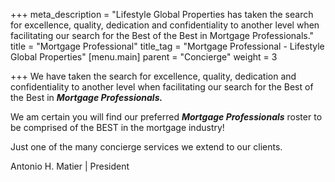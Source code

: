 +++
meta_description = "Lifestyle Global Properties has taken the search for excellence, quality, dedication and confidentiality to another level when facilitating our search for the Best of the Best in Mortgage Professionals."
title = "Mortgage Professional"
title_tag = "Mortgage Professional - Lifestyle Global Properties"
[menu.main]
parent = "Concierge"
weight = 3

+++
We have taken the search for excellence, quality, dedication and confidentiality to another level when facilitating our search for the Best of the Best in **_Mortgage Professionals._**

We am certain you will find our preferred **_Mortgage Professionals_** roster to be comprised of the BEST in the mortgage industry!

Just one of the many concierge services we extend to our clients.

Antonio H. Matier | President